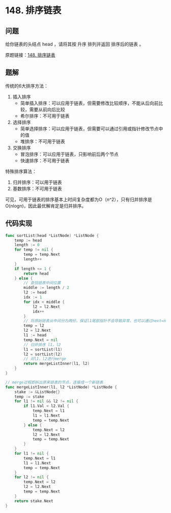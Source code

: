 # 148. 排序链表

## 问题

给你链表的头结点 head ，请将其按 升序 排列并返回 排序后的链表 。

原题链接：[148. 排序链表](https://leetcode.cn/problems/sort-list/)

## 题解

传统的6大排序方法：

1. 插入排序
   - 简单插入排序：可以应用于链表，但需要修改比较顺序，不能从后向前比较，需要从前向后比较
   - 希尔排序：不可用于链表
2. 选择排序
   - 简单选择排序：可以应用于链表，但需要可以通过引用或指针修改节点中的值
   - 堆排序：不可用于链表
3. 交换排序
   - 冒泡排序：可以应用于链表，只影响前后两个节点
   - 快速排序：不可用于链表

特殊排序算法：

1. 归并排序：可以用于链表
2. 基数排序：不可用于链表

可见，可用于链表的排序基本上时间复杂度都为O（n^2），只有归并排序是O(nlogn)，因此最优解肯定是归并排序。

## 代码实现

```go
func sortList(head *ListNode) *ListNode {
	temp := head
	length := 0
	for temp != nil {
		temp = temp.Next
		length++
	}
	if length <= 1 {
		return head
	} else {
        // 查找链表中间位置
		middle := length / 2
		l2 := head
		idx := 1
		for idx < middle {
			l2 = l2.Next
			idx++
		}
        // 将原始链表从中间分为两份，保证l1尾部指针不会导致异常，也可以通过next=nil判断处理完毕
		temp = l2
		l2 = l2.Next
		l1 := head
		temp.Next = nil
        // 归并排序 l1，l2
		l1 = sortList(l1)
		l2 = sortList(l2)
        // 对l1，l2进行merge
		return mergeListInner(l1, l2)
	}
}

// merge过程即拆出原来链表的节点，连接成一个新链表
func mergeListInner(l1, l2 *ListNode) *ListNode {
	stake := &ListNode{}
	temp := stake
	for l1 != nil && l2 != nil {
		if l1.Val < l2.Val {
			temp.Next = l1
			l1 = l1.Next
			temp = temp.Next
		} else {
			temp.Next = l2
			l2 = l2.Next
			temp = temp.Next
		}
	}
	for l1 != nil {
		temp.Next = l1
		l1 = l1.Next
		temp = temp.Next
	}
	for l2 != nil {
		temp.Next = l2
		l2 = l2.Next
		temp = temp.Next
	}
	return stake.Next
}
```